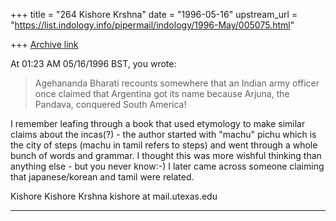 +++
title = "264 Kishore Krshna"
date = "1996-05-16"
upstream_url = "https://list.indology.info/pipermail/indology/1996-May/005075.html"

+++
[Archive link](https://list.indology.info/pipermail/indology/1996-May/005075.html)

At 01:23 AM 05/16/1996 BST, you wrote:
>Agehananda Bharati recounts somewhere that an Indian army officer  
>once claimed that Argentina got its name because Arjuna, the  
>Pandava, conquered South America!

I remember leafing through a book that used etymology to make similar
claims about the incas(?) - the author started with "machu" pichu which
is the city of steps (machu in tamil refers to steps) and went through
a whole bunch of words and grammar. I thought this was more wishful thinking
than anything else - but you never know:-) I later came across someone 
claiming that japanese/korean and tamil were related.

Kishore
Kishore Krshna
kishore at mail.utexas.edu
______________________________________________________________





